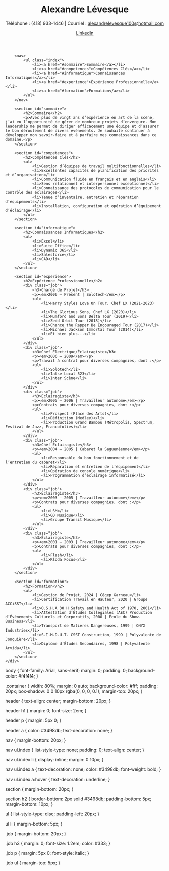 <!DOCTYPE html>
<html lang="fr">
<head>
    <meta charset="UTF-8">
    <meta name="viewport" content="width=device-width, initial-scale=1.0">
    <title>CV d'Alexandre Lévesque</title>
    <link rel="stylesheet" href="styles.css">
</head>
<body>
    <div class="container">
        <header>
            <h1>Alexandre Lévesque</h1>
            <p>Téléphone : (418) 933-1446 | Courriel : <a href="mailto:alexandrelevesque100@hotmail.com">alexandrelevesque100@hotmail.com</a></p>
            <p><a href="https://linkedin.com/in/alexandre-levesque" target="_blank">LinkedIn</a></p>
        </header>
        
        <nav>
            <ul class="index">
                <li><a href="#sommaire">Sommaire</a></li>
                <li><a href="#competences">Compétences Clés</a></li>
                <li><a href="#informatique">Connaissances Informatiques</a></li>
                <li><a href="#experience">Expérience Professionnelle</a></li>
                <li><a href="#formation">Formation</a></li>
            </ul>
        </nav>
        
        <section id="sommaire">
            <h2>Sommaire</h2>
            <p>Avec plus de vingt ans d’expérience en art de la scène, j’ai eu l’opportunité de gérer de nombreux projets d’envergure. Mon leadership me permet de diriger efficacement une équipe et d’assurer le bon déroulement de divers évènements. Je souhaite continuer à développer mon savoir-faire et à parfaire mes connaissances dans ce domaine.</p>
        </section>
        
        <section id="competences">
            <h2>Compétences Clés</h2>
            <ul>
                <li>Gestion d’équipes de travail multifonctionnelles</li>
                <li>Excellentes capacités de planification des priorités et d’organisation</li>
                <li>Communication fluide en français et en anglais</li>
                <li>Sens relationnel et interpersonnel exceptionnel</li>
                <li>Connaissance des protocoles de communication pour le contrôle des éclairages</li>
                <li>Tenue d’inventaire, entretien et réparation d’équipements</li>
                <li>Installation, configuration et opération d’équipement d’éclairage</li>
            </ul>
        </section>
        
        <section id="informatique">
            <h2>Connaissances Informatiques</h2>
            <ul>
                <li>Excel</li>
                <li>Suite Office</li>
                <li>Dynamic 365</li>
                <li>Salesforce</li>
                <li>CAD</li>
            </ul>
        </section>
        
        <section id="experience">
            <h2>Expérience Professionnelle</h2>
            <div class="job">
                <h3>Chargé de Projet</h3>
                <p><em>2006 – Présent | Solotech</em></p>
                <ul>
                    <li>Harry Styles Love On Tour, Chef LX (2021-2023)</li>
                    <li>The Glorious Sons, Chef LX (2020)</li>
                    <li>Mumford and Sons Delta Tour (2019)</li>
                    <li>Zedd Orbit Tour (2018)</li>
                    <li>Chance the Rapper Be Encouraged Tour (2017)</li>
                    <li>Michael Jackson Immortal Tour (2014)</li>
                    <li>Et bien plus...</li>
                </ul>
            </div>
            <div class="job">
                <h3>Chef Électrique/Éclairagiste</h3>
                <p><em>2006 – 2009</em></p>
                <p>Travail à contrat pour diverses compagnies, dont :</p>
                <ul>
                    <li>Solotech</li>
                    <li>Iatse Local 523</li>
                    <li>Inter Scène</li>
                </ul>
            </div>
            <div class="job">
                <h3>Éclairagiste</h3>
                <p><em>2005 – 2006 | Travailleur autonome</em></p>
                <p>Contrats pour diverses compagnies, dont :</p>
                <ul>
                    <li>Prospect (Place des Arts)</li>
                    <li>Définition (Medley)</li>
                    <li>Production Grand Bambou (Métropolis, Spectrum, Festival de Jazz, Francofolies)</li>
                </ul>
            </div>
            <div class="job">
                <h3>Chéf Éclairagiste</h3>
                <p><em>2004 – 2005 | Cabaret la Saguenéenne</em></p>
                <ul>
                    <li>Responsable du bon fonctionnement et de l’entretien du cabaret</li>
                    <li>Réparation et entretien de l’équipement</li>
                    <li>Opération de console numérique</li>
                    <li>Programmation d’éclairage informatisé</li>
                </ul>
            </div>
            <div class="job">
                <h3>Éclairagiste</h3>
                <p><em>2003 – 2005 | Travailleur autonome</em></p>
                <p>Contrats pour diverses compagnies, dont :</p>
                <ul>
                    <li>LSM</li>
                    <li>GD Musique</li>
                    <li>Groupe Transit Musique</li>
                </ul>
            </div>
            <div class="job">
                <h3>Éclairagiste</h3>
                <p><em>2001 – 2003 | Travailleur autonome</em></p>
                <p>Contrats pour diverses compagnies, dont :</p>
                <ul>
                    <li>Flash</li>
                    <li>Kloda Focus</li>
                </ul>
            </div>
        </section>
        
        <section id="formation">
            <h2>Formation</h2>
            <ul>
                <li>Gestion de Projet, 2024 | Cégep Garneau</li>
                <li>Certification Travail en Hauteur, 2020 | Groupe ACCiSST</li>
                <li>O.S.H.A 30 H Safety and Health Act of 1970, 2001</li>
                <li>Attestation d’Études Collégiales (AEC) Production d’Événements Culturels et Corporatifs, 2000 | École du Show-Business</li>
                <li>Transport de Matières Dangereuses, 1999 | ONYX Industries</li>
                <li>S.I.M.D.U.T. CSST Construction, 1999 | Polyvalente de Jonquière</li>
                <li>Diplôme d’Études Secondaires, 1998 | Polyvalente Arvida</li>
            </ul>
        </section>
    </div>
</body>
</html>
body {
    font-family: Arial, sans-serif;
    margin: 0;
    padding: 0;
    background-color: #f4f4f4;
}

.container {
    width: 80%;
    margin: 0 auto;
    background-color: #fff;
    padding: 20px;
    box-shadow: 0 0 10px rgba(0, 0, 0, 0.1);
    margin-top: 20px;
}

header {
    text-align: center;
    margin-bottom: 20px;
}

header h1 {
    margin: 0;
    font-size: 2em;
}

header p {
    margin: 5px 0;
}

header a {
    color: #3498db;
    text-decoration: none;
}

nav {
    margin-bottom: 20px;
}

nav ul.index {
    list-style-type: none;
    padding: 0;
    text-align: center;
}

nav ul.index li {
    display: inline;
    margin: 0 10px;
}

nav ul.index a {
    text-decoration: none;
    color: #3498db;
    font-weight: bold;
}

nav ul.index a:hover {
    text-decoration: underline;
}

section {
    margin-bottom: 20px;
}

section h2 {
    border-bottom: 2px solid #3498db;
    padding-bottom: 5px;
    margin-bottom: 10px;
}

ul {
    list-style-type: disc;
    padding-left: 20px;
}

ul li {
    margin-bottom: 5px;
}

.job {
    margin-bottom: 20px;
}

.job h3 {
    margin: 0;
    font-size: 1.2em;
    color: #333;
}

.job p {
    margin: 5px 0;
    font-style: italic;
}

.job ul {
    margin-top: 5px;
}


